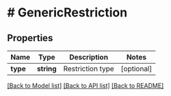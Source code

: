 # # GenericRestriction

## Properties

Name | Type | Description | Notes
------------ | ------------- | ------------- | -------------
**type** | **string** | Restriction type | [optional]

[[Back to Model list]](../../README.md#models) [[Back to API list]](../../README.md#endpoints) [[Back to README]](../../README.md)
